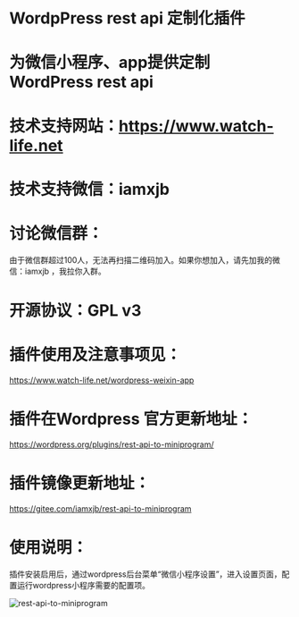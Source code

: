 # WordpPress rest api 定制化插件

# 为微信小程序、app提供定制 WordPress rest api

# 技术支持网站：https://www.watch-life.net

# 技术支持微信：iamxjb

# 讨论微信群：

由于微信群超过100人，无法再扫描二维码加入。如果你想加入，请先加我的微信：iamxjb ，我拉你入群。

# 开源协议：GPL v3

# 插件使用及注意事项见：

https://www.watch-life.net/wordpress-weixin-app

# 插件在Wordpress 官方更新地址：

https://wordpress.org/plugins/rest-api-to-miniprogram/

# 插件镜像更新地址：

https://gitee.com/iamxjb/rest-api-to-miniprogram




# 使用说明：

插件安装启用后，通过wordpress后台菜单“微信小程序设置”，进入设置页面，配置运行wordpress小程序需要的配置项。

![rest-api-to-miniprogram](https://raw.githubusercontent.com/iamxjb/rest-api-to-miniprogram/master/includes/images/rest-api-to-miniprogram.png) 
